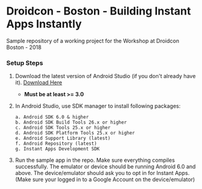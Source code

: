 # Droidcon - Boston - Building Instant Apps Instantly
Sample repository of a working project for the Workshop at Droidcon Boston - 2018

### Setup Steps
1. Download the latest version of Android Studio (if you don't already have it). [Download Here](https://developer.android.com/studio/index.html)
   * **Must be at least >= 3.0**
   
2. In Android Studio, use SDK manager to install following packages: 

       a. Android SDK 6.0 & higher
       b. Android SDK Build Tools 26.x or higher
       c. Android SDK Tools 25.x or higher
       d. Android SDK Platform Tools 25.x or higher
       e. Android Support Library (latest)
       f. Android Repository (latest)
       g. Instant Apps Development SDK
       
3. Run the sample app in the repo. Make sure everything compiles successfully. The emulator or device 
   should be running Android 6.0 and above. The device/emulator should ask you to opt in for Instant 
   Apps. (Make sure your logged in to a Google Account on the device/emulator)

